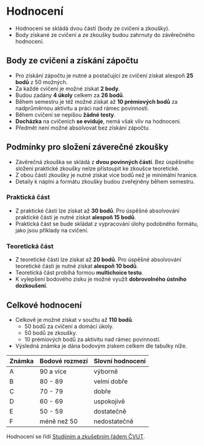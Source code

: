 # Hodnocení

* Hodnocení se skládá dvou částí (body ze cvičení a zkoušky).
* Body získané ze cvičení a ze zkoušky budou zahrnuty do závěrečného hodnocení.

## Body ze cvičení a získání zápočtu

- Pro získání zápočtu je nutné a postačující ze cvičení získat alespoň **25 bodů** z 50 možných.
- Za každé cvičení je možné získat **2 body**.
- Budou zadány **4 úkoly** celkem za **26 bodů**. 
- Během semestru je též možné získat až **10 prémiových bodů** za nadprůměrnou aktivitu a práci nad rámec povinností.
- Během cvičení se nepíšou **žádné testy**.
- **Docházka** na cvičeních **se eviduje**, nemá však vliv na hodnocení.
- Předmět není možné absolvovat bez získání zápočtu.

## Podmínky pro složení záverečné zkoušky

- Závěrečná zkouška se skládá z **dvou povinných částí**. Bez úspěšného složení praktické zkoušky nelze přístoupit ke zkoušce teoretické.
- Z obou částí zkoušky je nutné získat více bodů než je minimální hranice.
- Detaily k náplni a formátu zkoušky budou zveřejněny během semestru.

### Praktická část

- Z praktické části lze získat až **30 bodů**. Pro úspěšné absolvování praktické části je nutné získat **alespoň 15 bodů**.
- Praktická část se bude skládat z vypracování úlohy podobného formátu, jako jsou příklady na cvičení.

### Teoretická část

- Z teoretické části lze získat až **20 bodů**. Pro úspěšné absolvování teoretické části je nutné získat **alespoň 10 bodů**.
- Teoretická část probíhá formou **multichoice testu**.
- K vylepšení bodového zisku je možné využít **dobrovolného ústního dozkoušení**.

## Celkové hodnocení

- Celkově je možné získat v součtu až **110 bodů**.
  - 50 bodů za cvičení a domácí úkoly.
  - 50 bodů ze zkoušky. 
  - 10 prémiových bodů za aktivitu nad rámec povinností.
- Výsledná známka je dána bodovým ziskem celkem dle tabulky níže.

| Známka | Bodové  rozmezí | Slovní  hodnocení |
| ------ | --------------- | ----------------- |
| A      | 90 a více       | výborně           |
| B      | 80 - 89         | velmi dobře       |
| C      | 70 - 79         | dobře             |
| D      | 60 - 69         | uspokojivě        |
| E      | 50 - 59         | dostatečně        |
| F      | méně než 50     | nedostatečně      |

Hodnocení se řídí [Studijním a zkušebním řádem ČVUT](https://www.cvut.cz/sites/default/files/content/7e72349e-3ea5-4693-9853-5147f1238481/cs/20160519-studijni-a-zkusebni-rad-pro-studenty-cvut-ze-dne-8-7-2015.pdf).